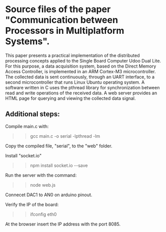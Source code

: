 # Source files of the paper "Communication between Processors in Multiplatform Systems".

This paper presents a practical implementation of the distributed processing concepts applied to the Single Board Computer Udoo Dual Lite. For this purpose, a data acquisition system, based on the Direct Memory Access Controller, is implemented in an ARM Cortex-M3 microcontroller. The collected data is sent continuously, through an UART interface, to a second microcontroller that runs Linux Ubuntu operating system. A software written in C uses the pthread library for synchronization between read and write operations of the received data. A web server provides an HTML page for querying and viewing the collected data signal.

## Additional steps:

Compile main.c with:

  >> gcc main.c -o serial -lpthread -lm
  
Copy the compiled file, "serial", to the "web" folder.

Install "socket.io"

  >> npm install socket.io --save
  
Run the server with the command:

  >> node web.js
  
Connecet DAC1 to AN0 on arduino pinout.

Verify the IP of the board:

  >> ifconfig eth0 
  
At the browser insert the IP address with the port 8085.
